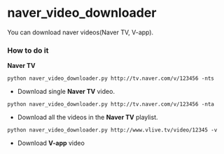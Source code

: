 # naver_video_downloader

You can download naver videos(Naver TV, V-app).

### How to do it

**Naver TV**
```
python naver_video_downloader.py http://tv.naver.com/v/123456 -nts
```
- Download single **Naver TV** video.

```
python naver_video_downloader.py http://tv.naver.com/v/123456 -nta
```
- Download all the videos in the **Naver TV** playlist.

```
python naver_video_downloader.py http://www.vlive.tv/video/12345 -v
```
- Download **V-app** video